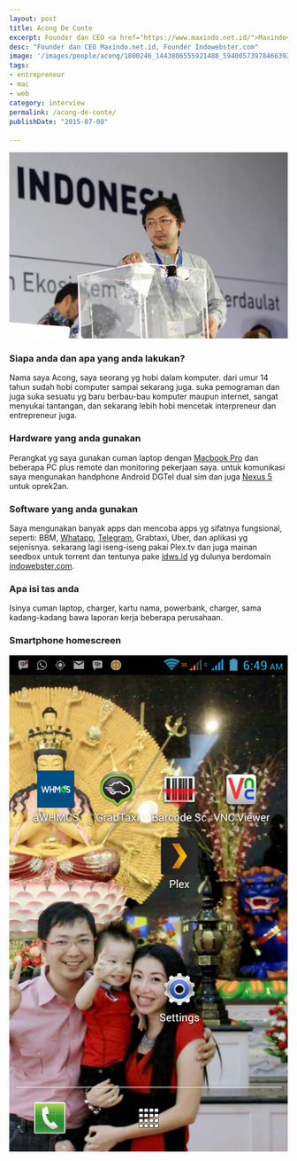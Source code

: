 ```yaml
---
layout: post
title: Acong De Conte
excerpt: Founder dan CEO <a href="https://www.maxindo.net.id/">Maxindo</a>, Founder <a href="http://www.indowebster.com/">Indowebster.com</a>.
desc: "Founder dan CEO Maxindo.net.id, Founder Indowebster.com"
image: '/images/people/acong/1800246_1443806555921488_5940057397846639244_n.jpg'
tags:
- entrepreneur
- mac
- web
category: interview
permalink: /acong-de-conte/
publishDate: "2015-07-08"

---
```


![Acong De conte](/images/people/acong/1800246_1443806555921488_5940057397846639244_n.jpg)


### Siapa anda dan apa yang anda lakukan?
Nama saya Acong, saya seorang yg hobi dalam komputer. dari umur 14 tahun sudah hobi computer sampai sekarang juga. suka pemograman dan juga suka sesuatu yg baru berbau-bau komputer maupun internet, sangat menyukai tantangan, dan sekarang lebih hobi mencetak interpreneur dan entrepreneur juga.


### Hardware yang anda gunakan
Perangkat yg saya gunakan cuman laptop dengan [Macbook Pro](https://www.apple.com/sg/macbook-pro/) dan beberapa PC plus remote dan monitoring pekerjaan saya. untuk komunikasi saya mengunakan handphone Android DGTel dual sim dan juga [Nexus 5](http://www.google.com/nexus/5/) untuk oprek2an.

### Software yang anda gunakan
Saya mengunakan banyak apps dan mencoba apps yg sifatnya fungsional, seperti: BBM, [Whatapp](https://www.whatsapp.com/), [Telegram](https://telegram.org/), Grabtaxi, Uber, dan aplikasi yg sejenisnya.
sekarang lagi iseng-iseng pakai Plex.tv dan juga mainan seedbox untuk torrent dan tentunya pake [idws.id](http://idws.id/) yg dulunya berdomain [indowebster.com](http://www.indowebster.com/).


### Apa isi tas anda
Isinya cuman laptop, charger, kartu nama, powerbank, charger, sama kadang-kadang bawa laporan kerja beberapa perusahaan.


### Smartphone homescreen
![Acong De conte Homescreen](/images/people/acong/Screenshot_2015-07-01-06-49-08.png)
